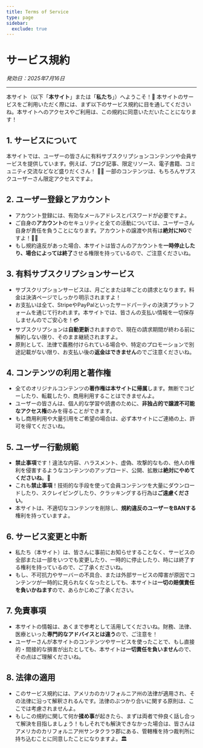 ```yaml
---
title: Terms of Service
type: page
sidebar:
  exclude: true
---
```

# サービス規約

*発効日：2025年7月16日*

---

本サイト（以下「**本サイト**」または「**私たち**」）へようこそ！🎉 本サイトのサービスをご利用いただく際には、まず以下のサービス規約に目を通してくださいね。本サイトへのアクセスやご利用は、この規約に同意いただいたことになります！

## 1. サービスについて
本サイトでは、ユーザーの皆さんに有料サブスクリプションコンテンツや会員サービスを提供しています。例えば、ブログ記事、限定リソース、電子書籍、コミュニティ交流などなど盛りだくさん！ 📖✨ 一部のコンテンツは、もちろんサブスクユーザーさん限定アクセスですよ。

## 2. ユーザー登録とアカウント
*   アカウント登録には、有効なメールアドレスとパスワードが必要ですよ。
*   ご自身の**アカウント**のセキュリティと全ての活動については、ユーザーさん自身が責任を負うことになります。アカウントの譲渡や共有は**絶対にNG**ですよ！🙅‍♀️
*   もし規約違反があった場合、本サイトは皆さんのアカウントを**一時停止したり、場合によっては終了**させる権限を持っているので、ご注意くださいね。

## 3. 有料サブスクリプションサービス
*   サブスクリプションサービスは、月ごとまたは年ごとの請求となります。料金は決済ページでしっかり明示されますよ！
*   お支払いは全て、StripeやPayPalといったサードパーティの決済プラットフォームを通じて行われます。本サイトでは、皆さんの支払い情報を一切保存しませんのでご安心を！💳
*   サブスクリプションは**自動更新**されますので、現在の請求期間が終わる前に解約しない限り、そのまま継続されますよ。
*   原則として、法律で義務付けられている場合や、特定のプロモーションで別途記載がない限り、お支払い後の**返金はできません**のでご注意くださいね。

## 4. コンテンツの利用と著作権
*   全てのオリジナルコンテンツの**著作権は本サイトに帰属**します。無断でコピーしたり、転載したり、商用利用することはできませんよ。
*   ユーザーの皆さんは、個人的な学習や読書のために、**非独占的で譲渡不可能なアクセス権**のみを得ることができます。
*   もし商用利用や大量引用をご希望の場合は、必ず本サイトにご連絡の上、許可を得てくださいね。

## 5. ユーザー行動規範
*   **禁止事項**です！違法な内容、ハラスメント、虚偽、攻撃的なもの、他人の権利を侵害するようなコンテンツのアップロード、公開、拡散は**絶対にやめてくださいね**。🚫
*   これも**禁止事項**！技術的な手段を使って会員コンテンツを大量にダウンロードしたり、スクレイピングしたり、クラッキングする行為は**ご遠慮ください**。
*   本サイトは、不適切なコンテンツを削除し、**規約違反のユーザーをBANする**権利を持っていますよ。

## 6. サービス変更と中断
*   私たち（本サイト）は、皆さんに事前にお知らせすることなく、サービスの全部または一部をいつでも変更したり、一時的に停止したり、時には終了する権利を持っているので、ご了承くださいね。
*   もし、不可抗力やサーバーの不具合、または外部サービスの障害が原因でコンテンツが一時的に見られなくなったとしても、本サイトは**一切の賠償責任を負いかねます**ので、あらかじめご了承ください。

## 7. 免責事項
*   本サイトの情報は、あくまで参考として活用してくださいね。財務、法律、医療といった**専門的なアドバイスとは違う**ので、ご注意を！
*   ユーザーさんが本サイトのコンテンツやサービスを使ったことで、もし直接的・間接的な損害が出たとしても、本サイトは**一切責任を負いません**ので、その点はご理解くださいね。

## 8. 法律の適用
*   このサービス規約には、アメリカのカリフォルニア州の法律が適用され、その法律に沿って解釈されるんです。法律のぶつかり合いに関する原則は、ここでは考慮されませんよ。
*   もしこの規約に関して何か**揉め事**が起きたら、まずは両者で仲良く話し合って解決を目指しましょう！もしそれでも解決できなかった場合は、皆さんはアメリカのカリフォルニア州サンタクララ郡にある、管轄権を持つ裁判所に持ち込むことに同意したことになりますよ。🏛️